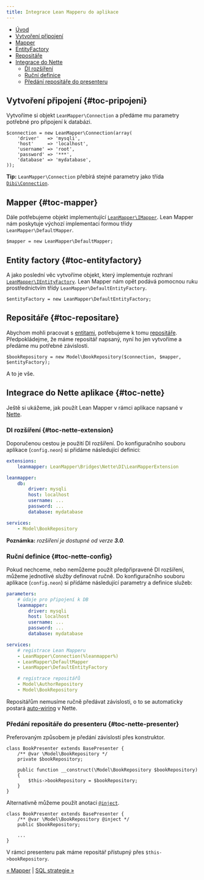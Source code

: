 ```yaml
---
title: Integrace Lean Mapperu do aplikace
---
```


* [Úvod](#page-title)
* [Vytvoření připojení](#toc-pripojeni)
* [Mapper](#toc-mapper)
* [EntityFactory](#toc-entityfactory)
* [Repositáře](#toc-repositare)
* [Integrace do Nette](#toc-nette)
    * [DI rozšíření](#toc-nette-extension)
    * [Ruční definice](#toc-nette-config)
    * [Předání repositáře do presenteru](#toc-nette-presenter)


## Vytvoření připojení  {#toc-pripojeni}

Vytvoříme si objekt `LeanMapper\Connection` a předáme mu parametry potřebné pro připojení k databázi.

``` php?start_inline=1
$connection = new LeanMapper\Connection(array(
    'driver'   => 'mysqli',
    'host'     => 'localhost',
    'username' => 'root',
    'password' => '***',
    'database' => 'mydatabase',
));
```

**Tip:** `LeanMapper\Connection` přebírá stejné parametry jako třída [`Dibi\Connection`](https://api.dibiphp.com/Dibi.Connection.html).


## Mapper  {#toc-mapper}

Dále potřebujeme objekt implementující [`LeanMapper\IMapper`](/cs/docs/mapper/). Lean Mapper nám poskytuje výchozí implementaci formou třídy `LeanMapper\DefaultMapper`.

``` php?start_inline=1
$mapper = new LeanMapper\DefaultMapper;
```


## Entity factory  {#toc-entityfactory}

A jako poslední věc vytvoříme objekt, který implementuje rozhraní [`LeanMapper\IEntityFactory`](/cs/docs/entity-factory). Lean Mapper nám opět podává pomocnou ruku prostřednictvím třídy `LeanMapper\DefaultEntityFactory`.

``` php?start_inline=1
$entityFactory = new LeanMapper\DefaultEntityFactory;
```


## Repositáře  {#toc-repositare}

Abychom mohli pracovat s [entitami](/cs/docs/entity/), potřebujeme k tomu [repositáře](/cs/docs/repositare/). Předpokládejme, že máme repositář napsaný, nyní ho jen vytvoříme a předáme mu potřebné závislosti.

``` php?start_inline=1
$bookRepository = new Model\BookRepository($connection, $mapper, $entityFactory);
```

A to je vše.


## Integrace do Nette aplikace  {#toc-nette}

Ještě si ukážeme, jak použít Lean Mapper v rámci aplikace napsané v [Nette](https://nette.org).

### DI rozšíření  {#toc-nette-extension}

Doporučenou cestou je použití DI rozšíření. Do konfiguračního souboru aplikace (`config.neon`) si přidáme následující definici:

``` yaml
extensions:
    leanmapper: LeanMapper\Bridges\Nette\DI\LeanMapperExtension

leanmapper:
    db:
        driver: mysqli
        host: localhost
        username: ...
        password: ...
        database: mydatabase

services:
    - Model\BookRepository
```

**Poznámka:** *rozšíření je dostupné od verze **3.0**.*

### Ruční definice  {#toc-nette-config}

Pokud nechceme, nebo nemůžeme použít předpřipravené DI rozšíření, můžeme jednotlivé *služby* definovat ručně. Do konfiguračního souboru aplikace (`config.neon`) si přídáme následující parametry a definice služeb:

``` yaml
parameters:
    # údaje pro připojení k DB
    leanmapper:
        driver: mysqli
        host: localhost
        username: ...
        password: ...
        database: mydatabase

services:
    # registrace Lean Mapperu
    - LeanMapper\Connection(%leanmapper%)
    - LeanMapper\DefaultMapper
    - LeanMapper\DefaultEntityFactory

    # registrace repositářů
    - Model\AuthorRepository
    - Model\BookRepository
```

Repositářům nemusíme ručně předávat závislosti, o to se automaticky postará [auto-wiring](https://doc.nette.org/cs/2.4/configuring#toc-auto-wiring) v Nette.


### Předání repositáře do presenteru  {#toc-nette-presenter}

Preferovaným způsobem je předání závislostí přes konstruktor.

``` php?start_inline=1
class BookPresenter extends BasePresenter {
    /** @var \Model\BookRepository */
    private $bookRepository;

    public function __construct(\Model\BookRepository $bookRepository)
    {
        $this->bookRepository = $bookRepository;
    }
}
```


Alternativně můžeme použít anotaci [`@inject`](https://doc.nette.org/cs/2.4/presenters#toc-pouziti-modelovych-trid).

``` php?start_inline=1
class BookPresenter extends BasePresenter {
    /** @var \Model\BookRepository @inject */
    public $bookRepository;

    ...
}
```

V rámci presenteru pak máme repositář přístupný přes `$this->bookRepository`.

[« Mapper](/cs/docs/mapper/) | [SQL strategie »](/cs/docs/sql-strategie/)
